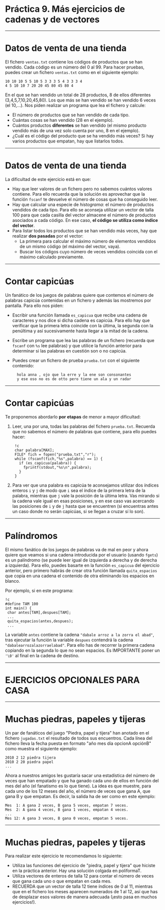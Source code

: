 
# Práctica 9. Más ejercicios de cadenas y de vectores

---

# Datos de venta de una tienda

El fichero `ventas.txt` contiene los códigos de productos que se han vendido. Cada código es un número del 0 al 99. Para hacer pruebas, puedes crear un fichero `ventas.txt` como en el siguiente ejemplo:

	10 10 10 5 5 10 5 3 3 3 5 4 3 3 3 4
	4 5 10 10 7 20 20 45 80 45 80 4

En el que se han vendido un total de 28 productos, 8 de ellos diferentes (3,4,5,7,10,20,45,80). Los que más se han vendido se han vendido 6 veces (el 10,...). Nos piden realizar un programa que lea el fichero y calcule:

- El número de productos que se han vendido de cada tipo.
- Cuántas cosas se han vendido (28 en el ejemplo).
- Cuántos productos **diferentes** se han vendido (el mismo producto vendido más de una vez solo cuenta por uno, 8 en el ejemplo).
- ¿Cuál es el código del producto que se ha vendido más veces? Si hay varios productos que empatan, hay que listarlos todos.

---

# Datos de venta de una tienda

La dificultad de este ejercicio está en que:

- Hay que leer valores de un fichero pero no sabemos cuántos valores contiene. Para ello recuerda que la solución es aprovechar que la función `fscanf` te devuelve el número de cosas que ha conseguido leer.
- Hay que calcular una especie de *histograma*: el número de productos vendidos de cada tipo. Para ello se aconseja utilizar un vector de talla 100 para que cada casilla del vector almacene el número de productos asociados a cada código. En ese caso, **el código se utiliza como índice del vector**.
- Para listar todos los productos que se han vendido más veces, hay que realizar **dos pasadas** por el vector:
    - La primera para calcular el máximo número de elementos vendidos de un mismo código (el máximo del vector, vaya).
	- Buscar los códigos cuyo número de veces vendidos coincida con el máximo calculado previamente.

---

# Contar capicúas

Un fanático de los juegos de palabras quiere que contemos el número de palabras capicúa contenidas en un fichero y además las mostremos por pantalla. Para ello nos piden:

- Escribir una función llamada `es_capicua` que recibe una cadena de caracteres y nos dice si dicha cadena es capicúa. Para ello hay que verificar que la primera letra coincide con la última, la segunda con la penúltima y así sucesivamente hasta llegar a la mitad de la cadena.

- Escribe un programa que lea las palabras de un fichero (recuerda que `fscanf` con `%s` lee palabras) y que utilice la función anterior para determinar si las palabras en cuestión son o no capicúa.

- Puedes crear un fichero de prueba `prueba.txt` con el siguiente contenido:

        hola anna , ojo que la erre y la ene son consonantes
        y ese oso no es de otto pero tiene un ala y un radar

---

# Contar capicúas

Te proponemos abordarlo **por etapas** de menor a mayor dificultad:

1. Leer, una por una, todas las palabras del fichero `prueba.txt`. Recuerda que no sabemos el número de palabras que contiene, para ello puedes hacer:

	    !c
		char palabra[MAX];
		FILE* fich = fopen("prueba.txt","r");
		while (fscanf(fich,"%s",palabra) == 1) {
          if (es_capicua(palabra)) {
	        fprintf(stdout,"%s\n",palabra);
	      }
	    }

2. Para ver que una palabra es capicúa te aconsejamos utilizar dos índices enteros `i` y `j` de modo que `i` sea el índice de la primera letra de la palabra, mientras que `j` vale la posición de la última letra. Vas mirando si la cadena vale igual en esas posiciones, y en ese caso vas acercando las posiciones de `i` y de `j` hasta que se encuentren (si encuentras antes un caso donde no serán capicúas, si se llegan a cruzar sí lo son).

---

# Palíndromos

El mismo fanático de los juegos de palabras va de mal en peor y ahora quiere que veamos si una cadena introducida por el usuario (usando `fgets`) es un palíndromo (se puede leer igual de izquierda a derecha y de derecha a izquierda). Para ello, puedes basarte en la función `es_capicua` del ejercicio anterior, pero primero habrás de crear otra función llamada `quita_espacios` que copia en una cadena el contenido de otra eliminando los espacios en blanco.

Por ejemplo, si en este programa:

	!c
	#define TAM 100
	int main() {
	 char antes[TAM],despues[TAM];
	 ...
	 quita_espacios(antes,despues);
	 ...
	 
La variable `antes` contiene la cadena `"dabale arroz a la zorra el abad"`, tras ejecutar la función la variable `despues` contendrá la cadena 
`"dabalearrozalazorraelabad"`. Para ello has de recorrer la primera cadena copiando en la segunda lo que no sean espacios. Es IMPORTANTE poner un `'\0'` al final en la cadena de destino.

---

# EJERCICIOS OPCIONALES PARA CASA

---

# Muchas piedras, papeles y tijeras

Un par de fanáticos del juego "Piedra, papel y tijera" han anotado en el fichero `jugadas.txt` el resultado de todos sus encuentros. Cada línea del fichero lleva la fecha puesta en formato "año mes día opcionA opciónB" como muestra el siguiente ejemplo:

	2010 2 12 piedra tijera
	2010 2 20 piedra papel
	...
	
Ahora a nuestros amigos les gustaría sacar una estadística del número de veces que han empatado y que ha ganado cada uno de ellos en función del mes del año (el fanatismo es lo que tiene). La idea es que muestre, para cada uno de los 12 meses del año, el número de veces que gana A, que gana B y que empatan. Es decir, la salida ha de ser como en este ejemplo:

	Mes  1: A gana 2 veces, B gana 5 veces, empatan 7 veces.
	Mes  2: A gana 4 veces, B gana 1 veces, empatan 4 veces.
	...
	Mes 12: A gana 3 veces, B gana 0 veces, empatan 5 veces.

---

# Muchas piedras, papeles y tijeras

Para realizar este ejercicio te recomendamos lo siguiente:

- Utiliza las funciones del ejercicio de "piedra, papel y tijera" que hiciste en la práctica anterior. Hay una solución colgada en poliformaT.
- Utiliza vectores de enteros de talla 12 para contar el número de veces que gana cada uno o que empatan en cada mes.
- RECUERDA que un vector de talla 12 tiene índices de 0 al 11, mientras que en el fichero los meses aparecen numerados de 1 al 12, así que has de desplazar esos valores de manera adecuada (¡esto pasa en muchos ejercicios!).

